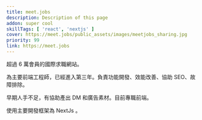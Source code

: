 ```yaml
---
title: meet.jobs
description: Description of this page
addon: super cool
skillTags: [ 'react', 'nextjs' ]
cover: https://meet.jobs/public_assets/images/meetjobs_sharing.jpg
priority: 99
link: https://meet.jobs
---
```

超過 6 萬會員的國際求職網站。

為主要前端工程師，已經進入第三年。負責功能開發、效能改善、協助 SEO、故障排除。

早期人手不足，有協助產出 DM 和廣告素材。目前專職前端。

使用主要開發框架為 NextJs 。
